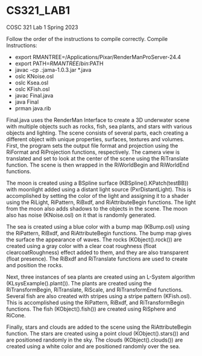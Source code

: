 # CS321_LAB1

COSC 321 Lab 1   Spring 2023

Follow the order of the instructions to compile correctly.
Compile Instructions:

- export RMANTREE=/Applications/Pixar/RenderManProServer-24.4
- export PATH=$RMANTREE/bin:$PATH
- javac -cp .:jama-1.0.3.jar *.java
- oslc KNoise.osl
- oslc Ksea.osl
- oslc KFish.osl
- javac Final.java
- java Final
- prman java.rib

Final.java uses the RenderMan Interface to create a 3D underwater scene with multiple objects such as rocks, fish, sea plants, and stars with various objects and lighting. The scene consists of several parts, each creating a different object with unique properties, surfaces, textures and volumes. First, the program sets the output file format and projection using the RiFormat and RiProjection functions, respectively. The camera view is translated and set to look at the center of the scene using the RiTranslate function. The scene is then wrapped in the RiWorldBegin and RiWorldEnd functions.


The moon is created using a BSpline surface (KBSpline().KPatch(testBB)) with moonlight added using a distant light source (PxrDistantLight). This is accomplished by setting the color of the light and assigning it to a shader using the RiLight, RiPattern, RiBxdf, and RiAttributeBegin functions. The light from the moon also adds shadows to the objects in the scene. The moon also has noise (KNoise.osl) on it that is randomly generated.


The sea is created using a blue color with a bump map (KBump.osl) using the RiPattern, RiBxdf, and RiAttributeBegin functions. The bump map gives the surface the appearance of waves. The rocks (KObject().rock()) are created using a gray color with a clear coat roughness (float clearcoatRoughness) effect added to them, and they are also transparent (float presence). The RiBxdf and RiTranslate functions are used to create and position the rocks.


Next, three instances of sea plants are created using an L-System algorithm (KLsysExample().plant()). The plants are created using the RiTransformBegin, RiTranslate, RiScale, and RiTransformEnd functions. Several fish are also created with stripes using a stripe pattern (KFish.osl). This is accomplished using the RiPattern, RiBxdf, and RiTransformBegin functions. The fish (KObject().fish()) are created using RiSphere and RiCone.


Finally, stars and clouds are added to the scene using the RiAttributeBegin function. The stars are created using a point cloud (KObject().stars()) and are positioned randomly in the sky. The clouds (KObject().clouds()) are created using a white color and are positioned randomly over the sea.
